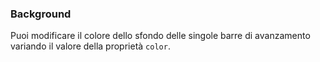 ### Background

Puoi modificare il colore dello sfondo delle singole barre di avanzamento variando il valore della proprietà `color`.

<!-- STORY -->